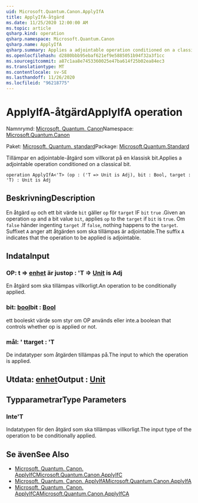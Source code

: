 ```yaml
---
uid: Microsoft.Quantum.Canon.ApplyIfA
title: ApplyIfA-åtgärd
ms.date: 11/25/2020 12:00:00 AM
ms.topic: article
qsharp.kind: operation
qsharp.namespace: Microsoft.Quantum.Canon
qsharp.name: ApplyIfA
qsharp.summary: Applies a adjointable operation conditioned on a classical bit.
ms.openlocfilehash: d2880bbb95ebaf621ef9e5885051b94f32a3f1cc
ms.sourcegitcommit: a87c1aa8e7453360025e47ba614f25b02ea84ec3
ms.translationtype: MT
ms.contentlocale: sv-SE
ms.lasthandoff: 11/26/2020
ms.locfileid: "96218775"
---
```

# <a name="applyifa-operation"></a><span data-ttu-id="35373-102">ApplyIfA-åtgärd</span><span class="sxs-lookup"><span data-stu-id="35373-102">ApplyIfA operation</span></span>

<span data-ttu-id="35373-103">Namnrymd: [Microsoft. Quantum. Canon](xref:Microsoft.Quantum.Canon)</span><span class="sxs-lookup"><span data-stu-id="35373-103">Namespace: [Microsoft.Quantum.Canon](xref:Microsoft.Quantum.Canon)</span></span>

<span data-ttu-id="35373-104">Paket: [Microsoft. Quantum. standard](https://nuget.org/packages/Microsoft.Quantum.Standard)</span><span class="sxs-lookup"><span data-stu-id="35373-104">Package: [Microsoft.Quantum.Standard](https://nuget.org/packages/Microsoft.Quantum.Standard)</span></span>


<span data-ttu-id="35373-105">Tillämpar en adjointable-åtgärd som villkorat på en klassisk bit.</span><span class="sxs-lookup"><span data-stu-id="35373-105">Applies a adjointable operation conditioned on a classical bit.</span></span>

```qsharp
operation ApplyIfA<'T> (op : ('T => Unit is Adj), bit : Bool, target : 'T) : Unit is Adj
```


## <a name="description"></a><span data-ttu-id="35373-106">Beskrivning</span><span class="sxs-lookup"><span data-stu-id="35373-106">Description</span></span>

<span data-ttu-id="35373-107">En åtgärd `op` och ett bit värde `bit` gäller `op` för `target` IF `bit` `true` .</span><span class="sxs-lookup"><span data-stu-id="35373-107">Given an operation `op` and a bit value `bit`, applies `op` to the `target` if `bit` is `true`.</span></span> <span data-ttu-id="35373-108">Om `false` händer ingenting `target` .</span><span class="sxs-lookup"><span data-stu-id="35373-108">If `false`, nothing happens to the `target`.</span></span>
<span data-ttu-id="35373-109">Suffixet `A` anger att åtgärden som ska tillämpas är adjointable.</span><span class="sxs-lookup"><span data-stu-id="35373-109">The suffix `A` indicates that the operation to be applied is adjointable.</span></span>

## <a name="input"></a><span data-ttu-id="35373-110">Indata</span><span class="sxs-lookup"><span data-stu-id="35373-110">Input</span></span>

### <a name="op--t--unit--is-adj"></a><span data-ttu-id="35373-111">OP: t => [enhet](xref:microsoft.quantum.lang-ref.unit)  är just</span><span class="sxs-lookup"><span data-stu-id="35373-111">op : 'T => [Unit](xref:microsoft.quantum.lang-ref.unit)  is Adj</span></span>

<span data-ttu-id="35373-112">En åtgärd som ska tillämpas villkorligt.</span><span class="sxs-lookup"><span data-stu-id="35373-112">An operation to be conditionally applied.</span></span>


### <a name="bit--bool"></a><span data-ttu-id="35373-113">bit: [bool](xref:microsoft.quantum.lang-ref.bool)</span><span class="sxs-lookup"><span data-stu-id="35373-113">bit : [Bool](xref:microsoft.quantum.lang-ref.bool)</span></span>

<span data-ttu-id="35373-114">ett booleskt värde som styr om OP används eller inte.</span><span class="sxs-lookup"><span data-stu-id="35373-114">a boolean that controls whether op is applied or not.</span></span>


### <a name="target--t"></a><span data-ttu-id="35373-115">mål: ' t</span><span class="sxs-lookup"><span data-stu-id="35373-115">target : 'T</span></span>

<span data-ttu-id="35373-116">De indatatyper som åtgärden tillämpas på.</span><span class="sxs-lookup"><span data-stu-id="35373-116">The input to which the operation is applied.</span></span>



## <a name="output--unit"></a><span data-ttu-id="35373-117">Utdata: [enhet](xref:microsoft.quantum.lang-ref.unit)</span><span class="sxs-lookup"><span data-stu-id="35373-117">Output : [Unit](xref:microsoft.quantum.lang-ref.unit)</span></span>



## <a name="type-parameters"></a><span data-ttu-id="35373-118">Typparametrar</span><span class="sxs-lookup"><span data-stu-id="35373-118">Type Parameters</span></span>

### <a name="t"></a><span data-ttu-id="35373-119">Inte</span><span class="sxs-lookup"><span data-stu-id="35373-119">'T</span></span>

<span data-ttu-id="35373-120">Indatatypen för den åtgärd som ska tillämpas villkorligt.</span><span class="sxs-lookup"><span data-stu-id="35373-120">The input type of the operation to be conditionally applied.</span></span>

## <a name="see-also"></a><span data-ttu-id="35373-121">Se även</span><span class="sxs-lookup"><span data-stu-id="35373-121">See Also</span></span>

- [<span data-ttu-id="35373-122">Microsoft. Quantum. Canon. ApplyIfC</span><span class="sxs-lookup"><span data-stu-id="35373-122">Microsoft.Quantum.Canon.ApplyIfC</span></span>](xref:Microsoft.Quantum.Canon.ApplyIfC)
- [<span data-ttu-id="35373-123">Microsoft. Quantum. Canon. ApplyIfA</span><span class="sxs-lookup"><span data-stu-id="35373-123">Microsoft.Quantum.Canon.ApplyIfA</span></span>](xref:Microsoft.Quantum.Canon.ApplyIfA)
- [<span data-ttu-id="35373-124">Microsoft. Quantum. Canon. ApplyIfCA</span><span class="sxs-lookup"><span data-stu-id="35373-124">Microsoft.Quantum.Canon.ApplyIfCA</span></span>](xref:Microsoft.Quantum.Canon.ApplyIfCA)